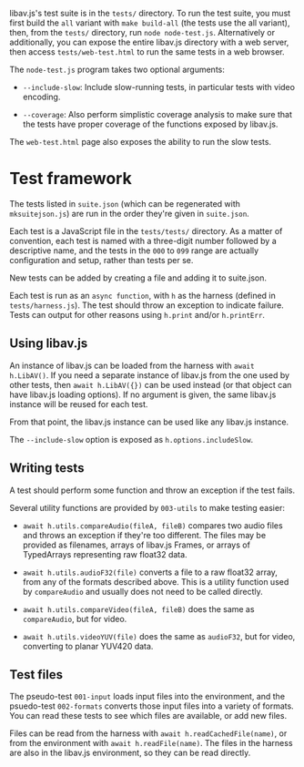 libav.js's test suite is in the `tests/` directory. To run the test suite, you
must first build the `all` variant with `make build-all` (the tests use the all
variant), then, from the `tests/` directory, run `node node-test.js`.
Alternatively or additionally, you can expose the entire libav.js directory with
a web server, then access `tests/web-test.html` to run the same tests in a web
browser.

The `node-test.js` program takes two optional arguments:

 * `--include-slow`: Include slow-running tests, in particular tests with video
   encoding.

 * `--coverage`: Also perform simplistic coverage analysis to make sure that the
   tests have proper coverage of the functions exposed by libav.js.

The `web-test.html` page also exposes the ability to run the slow tests.


# Test framework

The tests listed in `suite.json` (which can be regenerated with
`mksuitejson.js`) are run in the order they're given in `suite.json`.

Each test is a JavaScript file in the `tests/tests/` directory. As a matter of
convention, each test is named with a three-digit number followed by a
descriptive name, and the tests in the `000` to `099` range are actually
configuration and setup, rather than tests per se.

New tests can be added by creating a file and adding it to suite.json.

Each test is run as an `async function`, with `h` as the harness (defined in
`tests/harness.js`). The test should throw an exception to indicate failure.
Tests can output for other reasons using `h.print` and/or `h.printErr`.

## Using libav.js

An instance of libav.js can be loaded from the harness with `await h.LibAV()`.
If you need a separate instance of libav.js from the one used by other tests,
then `await h.LibAV({})` can be used instead (or that object can have libav.js
loading options). If no argument is given, the same libav.js instance will be
reused for each test.

From that point, the libav.js instance can be used like any libav.js instance.

The `--include-slow` option is exposed as `h.options.includeSlow`.

## Writing tests

A test should perform some function and throw an exception if the test fails.

Several utility functions are provided by `003-utils` to make testing easier:

 * `await h.utils.compareAudio(fileA, fileB)` compares two audio files and
   throws an exception if they're too different. The files may be provided as
   filenames, arrays of libav.js Frames, or arrays of TypedArrays representing
   raw float32 data.

 * `await h.utils.audioF32(file)` converts a file to a raw float32 array, from
   any of the formats described above. This is a utility function used by
   `compareAudio` and usually does not need to be called directly.

 * `await h.utils.compareVideo(fileA, fileB)` does the same as `compareAudio`,
   but for video.

 * `await h.utils.videoYUV(file)` does the same as `audioF32`, but for video,
   converting to planar YUV420 data.

## Test files

The pseudo-test `001-input` loads input files into the environment, and the
psuedo-test `002-formats` converts those input files into a variety of formats.
You can read these tests to see which files are available, or add new files.

Files can be read from the harness with `await h.readCachedFile(name)`, or from
the environment with `await h.readFile(name)`. The files in the harness are also
in the libav.js environment, so they can be read directly.
